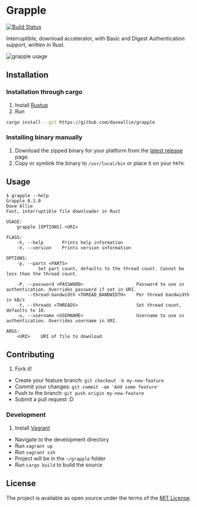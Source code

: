 # Grapple

[![Build Status](https://travis-ci.org/daveallie/grapple.svg?branch=master)](https://travis-ci.org/daveallie/grapple)

Interruptible, download accelerator, with Basic and Digest Authentication support, written in Rust.

![grapple usage](docs/grapple.gif)

## Installation

### Installation through cargo

1. Install [Rustup](https://rustup.rs/)
2. Run

```bash
cargo install --git https://github.com/daveallie/grapple
```

### Installing binary manually

1. Download the zipped binary for your platform from the [latest release](https://github.com/daveallie/grapple/releases/latest) page.
2. Copy or symlink the binary to `/usr/local/bin` or place it on your `PATH`.

## Usage

```text
$ grapple --help
Grapple 0.3.0
Dave Allie
Fast, interruptible file downloader in Rust

USAGE:
    grapple [OPTIONS] <URI>

FLAGS:
    -h, --help       Prints help information
    -V, --version    Prints version information

OPTIONS:
    -p, --parts <PARTS>
            Set part count, defaults to the thread count. Cannot be less than the thread count.

    -P, --password <PASSWORD>                    Password to use in authentication. Overrides password if set in URI.
        --thread-bandwidth <THREAD_BANDWIDTH>    Per thread bandwidth in kB/s
    -t, --threads <THREADS>                      Set thread count, defaults to 10.
    -u, --username <USERNAME>                    Username to use in authentication. Overrides username in URI.

ARGS:
    <URI>    URI of file to download
```

## Contributing

1. Fork it!
- Create your feature branch: `git checkout -b my-new-feature`
- Commit your changes: `git commit -am 'Add some feature'`
- Push to the branch: `git push origin my-new-feature`
- Submit a pull request :D

### Development

1. Install [Vagrant](https://www.vagrantup.com/downloads.html)
- Navigate to the development directory
- Run `vagrant up`
- Run `vagrant ssh`
- Project will be in the `~/grapple` folder
- Run `cargo build` to build the source

## License

The project is available as open source under the terms of the [MIT License](http://opensource.org/licenses/MIT).
